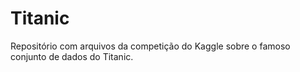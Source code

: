 # Titanic
Repositório com arquivos da competição do Kaggle sobre o famoso conjunto de dados do Titanic.
